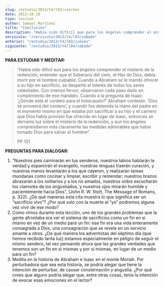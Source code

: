 ```yaml
---
slug: /estudia/2013/t4/l03/viernes
date: 2013-10-18
tipo: leccion
author: Samuel Martínez
title: "Conclusión"
description: "Había sido difícil aun para los ángeles comprender el misterio de la redención,  entender que el Soberano del cielo, el Hijo de Dios, debía morir por el hombre  culpable."
versiculo: "/versiculo/2013/t4/l03/sabado"
anterior: "/estudia/2013/t4/l03/jueves"
siguiente: "/estudia/2013/t4/l04/sabado"
---
```


**PARA ESTUDIAR Y MEDITAR:**

> “Había sido difícil aun para los ángeles comprender el misterio de la redención, entender que el Soberano del cielo, el Hijo de Dios, debía morir por el hombre culpable. Cuando a Abraham se le mandó ofrecer a su hijo en sacrificio, se despertó el interés de todos los seres celestiales. Con intenso fervor, observaron cada paso dado en cumplimiento de ese mandato. Cuando a la pregunta de Isaac: ‘¿Dónde está el cordero para el holocausto?’ Abraham contestó: ‘Dios se proveerá del cordero’, y cuando fue detenida la mano del padre en el momento mismo en que estaba por sacrificar a su hijo y el carnero que Dios había provisto fue ofrecido en lugar de Isaac, entonces se derramó luz sobre el misterio de la redención, y aun los ángeles comprendieron más claramente las medidas admirables que había tomado Dios para salvar al hombre”
>
> PP 151

**PREGUNTAS PARA DIALOGAR:**

1.  “Nuestros pies caminarán en tus senderos, nuestros labios hablarán la verdad y esparcirán el evangelio, nuestras lenguas traerán curación, y nuestras manos levantarán a los que cayeron, y realizarán tareas mundanas como cocinar y limpiar, escribir y remendar; nuestros brazos abrazarán a los solitarios y a los no amados, nuestros oídos escucharán los clamores de los angustiados, y nuestros ojos mirarán humilde y pacientemente hacia Dios”, (John R. W. Stott, The Message of Romans, p. 322). ¿De qué maneras esta cita muestra lo que significa ser un “sacrificio vivo”? ¿Por qué solo con la muerte al “yo” podremos alguna vez vivir de ese modo?
2.  Como vimos durante esta lección, uno de los grandes problemas que la gente afrontaba era ver el sistema de sacrificios como un fin en sí mismo en vez de un medio para un fin: ese fin era una vida enteramente consagrada a Dios, una consagración que se revela en un servicio amante a otros. ¿De qué manera los adventistas del séptimo día (que hemos recibido tanta luz) estamos especialmente en peligro de seguir el mismo sendero, tal vez pensando ahora que las grandes verdades que tenemos son un fin en sí mismas y por sí mismas, en lugar de un medio para un fin?
3.  Medita en la historia de Abraham e Isaac en el monte Moriah. Por perturbadora que sea esta historia, se podría alegar que tiene la intención de perturbar, de causar consternación y angustia. ¿Por qué crees que alguno podría alegar que, entre otras cosas, tenía la intención de evocar esas emociones en el lector?
